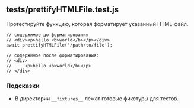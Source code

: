 tests/prettifyHTMLFile.test.js
------------------------------

Протестируйте функцию, которая форматирует указанный HTML-файл.

```
// содержимое до форматирования
// <div><p>hello <b>world</b></p></div>
await prettifyHTMLFile('/path/to/file');

// содержимое после форматирования:
// <div>
//     <p>hello <b>world</b></p>
// </div>

```

### Подсказки

-   В директории `__fixtures__` лежат готовые фикстуры для тестов.